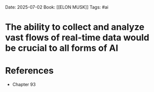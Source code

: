 Date: 2025-07-02
Book: [[ELON MUSK]]
Tags: #ai
# The ability to collect and analyze vast flows of real-time  data would be crucial to all forms of AI



# References
- Chapter 93